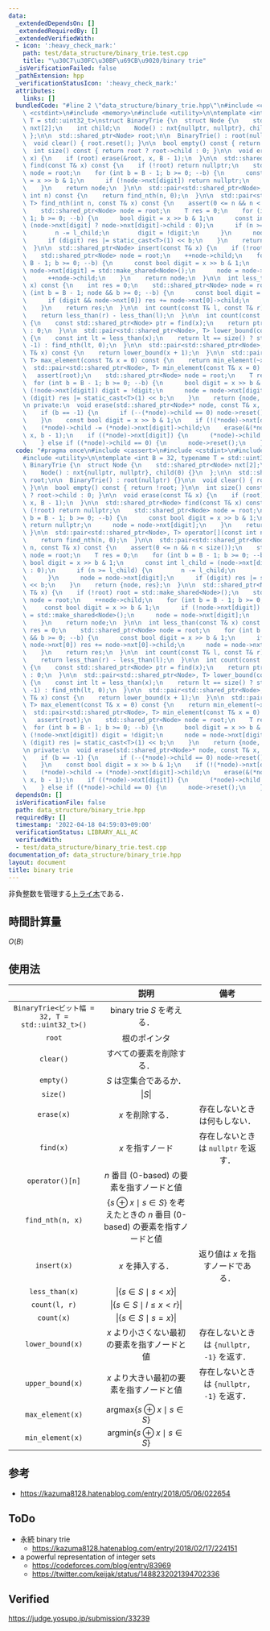```yaml
---
data:
  _extendedDependsOn: []
  _extendedRequiredBy: []
  _extendedVerifiedWith:
  - icon: ':heavy_check_mark:'
    path: test/data_structure/binary_trie.test.cpp
    title: "\u30C7\u30FC\u30BF\u69CB\u9020/binary trie"
  _isVerificationFailed: false
  _pathExtension: hpp
  _verificationStatusIcon: ':heavy_check_mark:'
  attributes:
    links: []
  bundledCode: "#line 2 \"data_structure/binary_trie.hpp\"\n#include <cassert>\n#include\
    \ <cstdint>\n#include <memory>\n#include <utility>\n\ntemplate <int B = 32, typename\
    \ T = std::uint32_t>\nstruct BinaryTrie {\n  struct Node {\n    std::shared_ptr<Node>\
    \ nxt[2];\n    int child;\n    Node() : nxt{nullptr, nullptr}, child(0) {}\n \
    \ };\n\n  std::shared_ptr<Node> root;\n\n  BinaryTrie() : root(nullptr) {}\n\n\
    \  void clear() { root.reset(); }\n\n  bool empty() const { return !root; }\n\n\
    \  int size() const { return root ? root->child : 0; }\n\n  void erase(const T&\
    \ x) {\n    if (root) erase(&root, x, B - 1);\n  }\n\n  std::shared_ptr<Node>\
    \ find(const T& x) const {\n    if (!root) return nullptr;\n    std::shared_ptr<Node>\
    \ node = root;\n    for (int b = B - 1; b >= 0; --b) {\n      const bool digit\
    \ = x >> b & 1;\n      if (!node->nxt[digit]) return nullptr;\n      node = node->nxt[digit];\n\
    \    }\n    return node;\n  }\n\n  std::pair<std::shared_ptr<Node>, T> operator[](const\
    \ int n) const {\n    return find_nth(n, 0);\n  }\n\n  std::pair<std::shared_ptr<Node>,\
    \ T> find_nth(int n, const T& x) const {\n    assert(0 <= n && n < size());\n\
    \    std::shared_ptr<Node> node = root;\n    T res = 0;\n    for (int b = B -\
    \ 1; b >= 0; --b) {\n      bool digit = x >> b & 1;\n      const int l_child =\
    \ (node->nxt[digit] ? node->nxt[digit]->child : 0);\n      if (n >= l_child) {\n\
    \        n -= l_child;\n        digit = !digit;\n      }\n      node = node->nxt[digit];\n\
    \      if (digit) res |= static_cast<T>(1) << b;\n    }\n    return {node, res};\n\
    \  }\n\n  std::shared_ptr<Node> insert(const T& x) {\n    if (!root) root = std::make_shared<Node>();\n\
    \    std::shared_ptr<Node> node = root;\n    ++node->child;\n    for (int b =\
    \ B - 1; b >= 0; --b) {\n      const bool digit = x >> b & 1;\n      if (!node->nxt[digit])\
    \ node->nxt[digit] = std::make_shared<Node>();\n      node = node->nxt[digit];\n\
    \      ++node->child;\n    }\n    return node;\n  }\n\n  int less_than(const T&\
    \ x) const {\n    int res = 0;\n    std::shared_ptr<Node> node = root;\n    for\
    \ (int b = B - 1; node && b >= 0; --b) {\n      const bool digit = x >> b & 1;\n\
    \      if (digit && node->nxt[0]) res += node->nxt[0]->child;\n      node = node->nxt[digit];\n\
    \    }\n    return res;\n  }\n\n  int count(const T& l, const T& r) const {\n\
    \    return less_than(r) - less_than(l);\n  }\n\n  int count(const T& x) const\
    \ {\n    const std::shared_ptr<Node> ptr = find(x);\n    return ptr ? ptr->child\
    \ : 0;\n  }\n\n  std::pair<std::shared_ptr<Node>, T> lower_bound(const T& x) const\
    \ {\n    const int lt = less_than(x);\n    return lt == size() ? std::make_pair(nullptr,\
    \ -1) : find_nth(lt, 0);\n  }\n\n  std::pair<std::shared_ptr<Node>, T> upper_bound(const\
    \ T& x) const {\n    return lower_bound(x + 1);\n  }\n\n  std::pair<std::shared_ptr<Node>,\
    \ T> max_element(const T& x = 0) const {\n    return min_element(~x);\n  }\n\n\
    \  std::pair<std::shared_ptr<Node>, T> min_element(const T& x = 0) const {\n \
    \   assert(root);\n    std::shared_ptr<Node> node = root;\n    T res = 0;\n  \
    \  for (int b = B - 1; b >= 0; --b) {\n      bool digit = x >> b & 1;\n      if\
    \ (!node->nxt[digit]) digit = !digit;\n      node = node->nxt[digit];\n      if\
    \ (digit) res |= static_cast<T>(1) << b;\n    }\n    return {node, res};\n  }\n\
    \n private:\n  void erase(std::shared_ptr<Node>* node, const T& x, int b) {\n\
    \    if (b == -1) {\n      if (--(*node)->child == 0) node->reset();\n      return;\n\
    \    }\n    const bool digit = x >> b & 1;\n    if (!(*node)->nxt[digit]) return;\n\
    \    (*node)->child -= (*node)->nxt[digit]->child;\n    erase(&(*node)->nxt[digit],\
    \ x, b - 1);\n    if ((*node)->nxt[digit]) {\n      (*node)->child += (*node)->nxt[digit]->child;\n\
    \    } else if ((*node)->child == 0) {\n      node->reset();\n    }\n  }\n};\n"
  code: "#pragma once\n#include <cassert>\n#include <cstdint>\n#include <memory>\n\
    #include <utility>\n\ntemplate <int B = 32, typename T = std::uint32_t>\nstruct\
    \ BinaryTrie {\n  struct Node {\n    std::shared_ptr<Node> nxt[2];\n    int child;\n\
    \    Node() : nxt{nullptr, nullptr}, child(0) {}\n  };\n\n  std::shared_ptr<Node>\
    \ root;\n\n  BinaryTrie() : root(nullptr) {}\n\n  void clear() { root.reset();\
    \ }\n\n  bool empty() const { return !root; }\n\n  int size() const { return root\
    \ ? root->child : 0; }\n\n  void erase(const T& x) {\n    if (root) erase(&root,\
    \ x, B - 1);\n  }\n\n  std::shared_ptr<Node> find(const T& x) const {\n    if\
    \ (!root) return nullptr;\n    std::shared_ptr<Node> node = root;\n    for (int\
    \ b = B - 1; b >= 0; --b) {\n      const bool digit = x >> b & 1;\n      if (!node->nxt[digit])\
    \ return nullptr;\n      node = node->nxt[digit];\n    }\n    return node;\n \
    \ }\n\n  std::pair<std::shared_ptr<Node>, T> operator[](const int n) const {\n\
    \    return find_nth(n, 0);\n  }\n\n  std::pair<std::shared_ptr<Node>, T> find_nth(int\
    \ n, const T& x) const {\n    assert(0 <= n && n < size());\n    std::shared_ptr<Node>\
    \ node = root;\n    T res = 0;\n    for (int b = B - 1; b >= 0; --b) {\n     \
    \ bool digit = x >> b & 1;\n      const int l_child = (node->nxt[digit] ? node->nxt[digit]->child\
    \ : 0);\n      if (n >= l_child) {\n        n -= l_child;\n        digit = !digit;\n\
    \      }\n      node = node->nxt[digit];\n      if (digit) res |= static_cast<T>(1)\
    \ << b;\n    }\n    return {node, res};\n  }\n\n  std::shared_ptr<Node> insert(const\
    \ T& x) {\n    if (!root) root = std::make_shared<Node>();\n    std::shared_ptr<Node>\
    \ node = root;\n    ++node->child;\n    for (int b = B - 1; b >= 0; --b) {\n \
    \     const bool digit = x >> b & 1;\n      if (!node->nxt[digit]) node->nxt[digit]\
    \ = std::make_shared<Node>();\n      node = node->nxt[digit];\n      ++node->child;\n\
    \    }\n    return node;\n  }\n\n  int less_than(const T& x) const {\n    int\
    \ res = 0;\n    std::shared_ptr<Node> node = root;\n    for (int b = B - 1; node\
    \ && b >= 0; --b) {\n      const bool digit = x >> b & 1;\n      if (digit &&\
    \ node->nxt[0]) res += node->nxt[0]->child;\n      node = node->nxt[digit];\n\
    \    }\n    return res;\n  }\n\n  int count(const T& l, const T& r) const {\n\
    \    return less_than(r) - less_than(l);\n  }\n\n  int count(const T& x) const\
    \ {\n    const std::shared_ptr<Node> ptr = find(x);\n    return ptr ? ptr->child\
    \ : 0;\n  }\n\n  std::pair<std::shared_ptr<Node>, T> lower_bound(const T& x) const\
    \ {\n    const int lt = less_than(x);\n    return lt == size() ? std::make_pair(nullptr,\
    \ -1) : find_nth(lt, 0);\n  }\n\n  std::pair<std::shared_ptr<Node>, T> upper_bound(const\
    \ T& x) const {\n    return lower_bound(x + 1);\n  }\n\n  std::pair<std::shared_ptr<Node>,\
    \ T> max_element(const T& x = 0) const {\n    return min_element(~x);\n  }\n\n\
    \  std::pair<std::shared_ptr<Node>, T> min_element(const T& x = 0) const {\n \
    \   assert(root);\n    std::shared_ptr<Node> node = root;\n    T res = 0;\n  \
    \  for (int b = B - 1; b >= 0; --b) {\n      bool digit = x >> b & 1;\n      if\
    \ (!node->nxt[digit]) digit = !digit;\n      node = node->nxt[digit];\n      if\
    \ (digit) res |= static_cast<T>(1) << b;\n    }\n    return {node, res};\n  }\n\
    \n private:\n  void erase(std::shared_ptr<Node>* node, const T& x, int b) {\n\
    \    if (b == -1) {\n      if (--(*node)->child == 0) node->reset();\n      return;\n\
    \    }\n    const bool digit = x >> b & 1;\n    if (!(*node)->nxt[digit]) return;\n\
    \    (*node)->child -= (*node)->nxt[digit]->child;\n    erase(&(*node)->nxt[digit],\
    \ x, b - 1);\n    if ((*node)->nxt[digit]) {\n      (*node)->child += (*node)->nxt[digit]->child;\n\
    \    } else if ((*node)->child == 0) {\n      node->reset();\n    }\n  }\n};\n"
  dependsOn: []
  isVerificationFile: false
  path: data_structure/binary_trie.hpp
  requiredBy: []
  timestamp: '2022-04-18 04:59:03+09:00'
  verificationStatus: LIBRARY_ALL_AC
  verifiedWith:
  - test/data_structure/binary_trie.test.cpp
documentation_of: data_structure/binary_trie.hpp
layout: document
title: binary trie
---
```


非負整数を管理する[トライ木](../string/trie.md)である．


## 時間計算量

$O(B)$


## 使用法

||説明|備考|
|:--:|:--:|:--:|
|`BinaryTrie<ビット幅 = 32, T = std::uint32_t>()`|binary trie $S$ を考える．||
|`root`|根のポインタ||
|`clear()`|すべての要素を削除する．||
|`empty()`|$S$ は空集合であるか．||
|`size()`|$\lvert S \rvert$||
|`erase(x)`|$x$ を削除する．|存在しないときは何もしない．|
|`find(x)`|$x$ を指すノード|存在しないときは `nullptr` を返す．|
|`operator()[n]`|$n$ 番目 (0-based) の要素を指すノードと値||
|`find_nth(n, x)`|$\lbrace s \oplus x \mid s \in S \rbrace$ を考えたときの $n$ 番目 (0-based) の要素を指すノードと値||
|`insert(x)`|$x$ を挿入する．|返り値は $x$ を指すノードである．|
|`less_than(x)`|$\lvert \lbrace s \in S \mid s < x \rbrace \rvert$||
|`count(l, r)`|$\lvert \lbrace s \in S \mid l \leq x < r \rbrace \rvert$||
|`count(x)`|$\lvert \lbrace s \in S \mid s = x \rbrace \rvert$||
|`lower_bound(x)`|$x$ より小さくない最初の要素を指すノードと値|存在しないときは `{nullptr, -1}` を返す．|
|`upper_bound(x)`|$x$ より大きい最初の要素を指すノードと値|存在しないときは `{nullptr, -1}` を返す．|
|`max_element(x)`|$\mathrm{argmax} \lbrace s \oplus x \mid s \in S \rbrace$||
|`min_element(x)`|$\mathrm{argmin} \lbrace s \oplus x \mid s \in S \rbrace$||


## 参考

- https://kazuma8128.hatenablog.com/entry/2018/05/06/022654


## ToDo

- 永続 binary trie
  - https://kazuma8128.hatenablog.com/entry/2018/02/17/224151
- a powerful representation of integer sets
  - https://codeforces.com/blog/entry/83969
  - https://twitter.com/keijak/status/1488232021394702336


## Verified

https://judge.yosupo.jp/submission/33239
